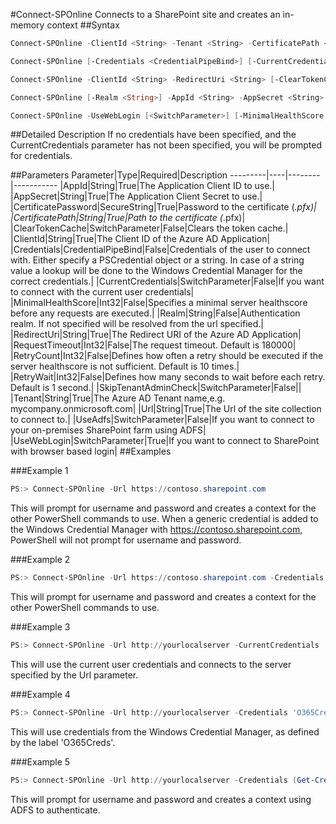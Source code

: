 #Connect-SPOnline
Connects to a SharePoint site and creates an in-memory context
##Syntax
```powershell
Connect-SPOnline -ClientId <String> -Tenant <String> -CertificatePath <String> -CertificatePassword <SecureString> [-MinimalHealthScore <Int32>] [-RetryCount <Int32>] [-RetryWait <Int32>] [-RequestTimeout <Int32>] [-SkipTenantAdminCheck [<SwitchParameter>]] -Url <String>
```


```powershell
Connect-SPOnline [-Credentials <CredentialPipeBind>] [-CurrentCredentials [<SwitchParameter>]] [-UseAdfs [<SwitchParameter>]] [-MinimalHealthScore <Int32>] [-RetryCount <Int32>] [-RetryWait <Int32>] [-RequestTimeout <Int32>] [-SkipTenantAdminCheck [<SwitchParameter>]] -Url <String>
```


```powershell
Connect-SPOnline -ClientId <String> -RedirectUri <String> [-ClearTokenCache [<SwitchParameter>]] [-MinimalHealthScore <Int32>] [-RetryCount <Int32>] [-RetryWait <Int32>] [-RequestTimeout <Int32>] [-SkipTenantAdminCheck [<SwitchParameter>]] -Url <String>
```


```powershell
Connect-SPOnline [-Realm <String>] -AppId <String> -AppSecret <String> [-MinimalHealthScore <Int32>] [-RetryCount <Int32>] [-RetryWait <Int32>] [-RequestTimeout <Int32>] [-SkipTenantAdminCheck [<SwitchParameter>]] -Url <String>
```


```powershell
Connect-SPOnline -UseWebLogin [<SwitchParameter>] [-MinimalHealthScore <Int32>] [-RetryCount <Int32>] [-RetryWait <Int32>] [-RequestTimeout <Int32>] [-SkipTenantAdminCheck [<SwitchParameter>]] -Url <String>
```


##Detailed Description
If no credentials have been specified, and the CurrentCredentials parameter has not been specified, you will be prompted for credentials.

##Parameters
Parameter|Type|Required|Description
---------|----|--------|-----------
|AppId|String|True|The Application Client ID to use.|
|AppSecret|String|True|The Application Client Secret to use.|
|CertificatePassword|SecureString|True|Password to the certificate (*.pfx)|
|CertificatePath|String|True|Path to the certificate (*.pfx)|
|ClearTokenCache|SwitchParameter|False|Clears the token cache.|
|ClientId|String|True|The Client ID of the Azure AD Application|
|Credentials|CredentialPipeBind|False|Credentials of the user to connect with. Either specify a PSCredential object or a string. In case of a string value a lookup will be done to the Windows Credential Manager for the correct credentials.|
|CurrentCredentials|SwitchParameter|False|If you want to connect with the current user credentials|
|MinimalHealthScore|Int32|False|Specifies a minimal server healthscore before any requests are executed.|
|Realm|String|False|Authentication realm. If not specified will be resolved from the url specified.|
|RedirectUri|String|True|The Redirect URI of the Azure AD Application|
|RequestTimeout|Int32|False|The request timeout. Default is 180000|
|RetryCount|Int32|False|Defines how often a retry should be executed if the server healthscore is not sufficient. Default is 10 times.|
|RetryWait|Int32|False|Defines how many seconds to wait before each retry. Default is 1 second.|
|SkipTenantAdminCheck|SwitchParameter|False||
|Tenant|String|True|The Azure AD Tenant name,e.g. mycompany.onmicrosoft.com|
|Url|String|True|The Url of the site collection to connect to.|
|UseAdfs|SwitchParameter|False|If you want to connect to your on-premises SharePoint farm using ADFS|
|UseWebLogin|SwitchParameter|True|If you want to connect to SharePoint with browser based login|
##Examples

###Example 1
```powershell
PS:> Connect-SPOnline -Url https://contoso.sharepoint.com
```
This will prompt for username and password and creates a context for the other PowerShell commands to use. When a generic credential is added to the Windows Credential Manager with https://contoso.sharepoint.com, PowerShell will not prompt for username and password.

###Example 2
```powershell
PS:> Connect-SPOnline -Url https://contoso.sharepoint.com -Credentials (Get-Credential)
```
This will prompt for username and password and creates a context for the other PowerShell commands to use. 

###Example 3
```powershell
PS:> Connect-SPOnline -Url http://yourlocalserver -CurrentCredentials
```
This will use the current user credentials and connects to the server specified by the Url parameter.

###Example 4
```powershell
PS:> Connect-SPOnline -Url http://yourlocalserver -Credentials 'O365Creds'
```
This will use credentials from the Windows Credential Manager, as defined by the label 'O365Creds'.

###Example 5
```powershell
PS:> Connect-SPOnline -Url http://yourlocalserver -Credentials (Get-Credential) -UseAdfs
```
This will prompt for username and password and creates a context using ADFS to authenticate.
